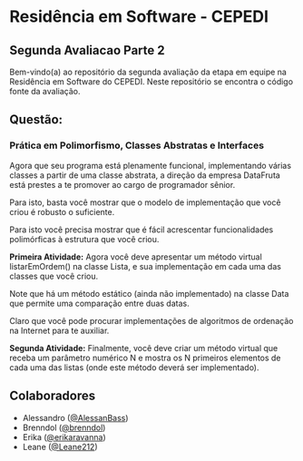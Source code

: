 # Residência em Software - CEPEDI

## Segunda Avaliacao Parte 2
Bem-vindo(a) ao repositório da segunda avaliação da etapa em equipe na Residência em Software do CEPEDI. Neste
repositório se encontra o código fonte da avaliação.

## Questão:
### Prática em Polimorfismo, Classes Abstratas e Interfaces 
Agora que seu programa está plenamente funcional,
implementando várias classes a partir de uma classe abstrata, a
direção da empresa DataFruta está prestes a te promover ao
cargo de programador sênior.

Para isto, basta você mostrar que o modelo de implementação
que você criou é robusto o suficiente.

Para isto você precisa mostrar que é fácil acrescentar
funcionalidades polimórficas à estrutura que você criou. 

**Primeira Atividade:** Agora você deve apresentar um método
virtual listarEmOrdem() na classe Lista, e sua implementação em
cada uma das classes que você criou.

Note que há um método estático (ainda não implementado) na
classe Data que permite uma comparação entre duas datas.

Claro que você pode procurar implementações de algoritmos de
ordenação na Internet para te auxiliar.

**Segunda Atividade:** Finalmente, você deve criar um método
virtual que receba um parâmetro numérico N e mostra os N
primeiros elementos de cada uma das listas (onde este método
deverá ser implementado). 


## Colaboradores
- Alessandro ([@AlessanBass](https://github.com/AlessanBass))
- Brenndol ([@brenndol](https://github.com/brenndol))
- Erika ([@erikaravanna](https://github.com/erikaravanna))
- Leane ([@Leane212](https://github.com/Leane212))